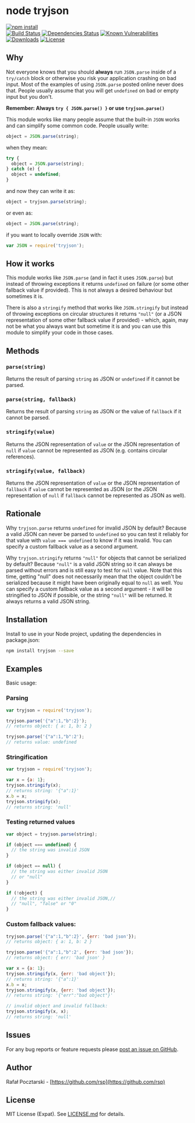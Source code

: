 node tryjson
============

[![npm install][install-img]][npm-url]
<br>
[![Build Status][travis-img]][travis-url]
[![Dependencies Status][david-img]][david-url]
[![Known Vulnerabilities][snyk-img]][snyk-url]
[![Downloads][downloads-img]][stats-url]
[![License][license-img]][license-url]

[npm-url]: https://www.npmjs.com/package/tryjson
[github-url]: https://github.com/rsp/node-tryjson
[readme-url]: https://github.com/rsp/node-tryjson#readme
[issues-url]: https://github.com/rsp/node-tryjson/issues
[license-url]: https://github.com/rsp/node-tryjson/blob/master/LICENSE.md
[travis-url]: https://travis-ci.org/rsp/node-tryjson
[travis-img]: https://travis-ci.org/rsp/node-tryjson.svg?branch=master
[snyk-url]: https://snyk.io/test/github/rsp/node-tryjson
[snyk-img]: https://snyk.io/test/github/rsp/node-tryjson/badge.svg
[david-url]: https://david-dm.org/rsp/node-tryjson
[david-img]: https://david-dm.org/rsp/node-tryjson/status.svg
[install-img]: https://nodei.co/npm/tryjson.png?compact=true
[downloads-img]: https://img.shields.io/npm/dt/tryjson.svg
[license-img]: https://img.shields.io/npm/l/tryjson.svg
[stats-url]: http://npm-stat.com/charts.html?package=tryjson
[github-follow-url]: https://github.com/rsp
[github-follow-img]: https://img.shields.io/github/followers/rsp.svg?style=social&label=Follow
[twitter-follow-url]: https://twitter.com/intent/follow?screen_name=pocztarski
[twitter-follow-img]: https://img.shields.io/twitter/follow/pocztarski.svg?style=social&label=Follow
[stackoverflow-url]: https://stackoverflow.com/users/613198/rsp
[stackexchange-url]: https://stackexchange.com/users/303952/rsp
[stackexchange-img]: https://stackexchange.com/users/flair/303952.png

Why
---
Not everyone knows that you should **always** run `JSON.parse` inside of a `try/catch` block or otherwise you risk your application crashing on bad input. Most of the examples of using `JSON.parse` posted online never does that. People usually assume that you will get `undefined` on bad or empty input but you don't.

**Remember: Always `try { JSON.parse() }` or use `tryjson.parse()`**

This module works like many people assume that the built-in `JSON` works and can simplify some common code. People usually write:
```js
object = JSON.parse(string);
```
when they mean:
```js
try {
  object = JSON.parse(string);
} catch (e) {
  object = undefined;
}
```
and now they can write it as:
```js
object = tryjson.parse(string);
```
or even as:
```js
object = JSON.parse(string);
```
if you want to locally override `JSON` with:

```js
var JSON = require('tryjson');
```

How it works
------------
This module works like `JSON.parse` (and in fact it uses `JSON.parse`) but instead of throwing exceptions it returns `undefined` on failure (or some other fallback value if provided). This is not always a desired behaviour but sometimes it is.

There is also a `stringify` method that works like `JSON.stringify` but instead of throwing exceptions on circular structures it returns `"null"` (or a JSON representation of some other fallback value if provided) - which, again, may not be what you always want but sometime it is and you can use this module to simplify your code in those cases.

Methods
-------
### `parse(string)`

Returns the result of parsing `string` as JSON or `undefined` if it cannot be parsed.

### `parse(string, fallback)`

Returns the result of parsing `string` as JSON or the value of `fallback` if it cannot be parsed.

### `stringify(value)`

Returns the JSON representation of `value` or the JSON representation of `null` if `value` cannot be represented as JSON (e.g. contains circular references).

### `stringify(value, fallback)`

Returns the JSON representation of `value` or the JSON representation of `fallback` if `value` cannot be represented as JSON (or the JSON representation of `null` if `fallback` cannot be represented as JSON as well).

Rationale
---------
Why `tryjson.parse` returns `undefined` for invalid JSON by default? Because a valid JSON can never be parsed to `undefined` so you can test it reliably for that value with `value === undefined` to know if it was invalid. You can specify a custom fallback value as a second argument.

Why `tryjson.stringify` returns `"null"` for objects that cannot be serialized by default? Because `"null"` is a valid JSON string so it can always be parsed without errors and is still easy to test for `null` value. Note that this time, getting "null" does not necessarily mean that the object couldn't be serialized because it might have been originally equal to `null` as well. You can specify a custom fallback value as a second argument - it will be stringified to JSON if possible, or the string `"null"` will be returned. It always returns a valid JSON string.

Installation
------------
Install to use in your Node project, updating the dependencies in package.json:
```sh
npm install tryjson --save
```

Examples
--------
Basic usage:

### Parsing
```js
var tryjson = require('tryjson');

tryjson.parse('{"a":1,"b":2}');
// returns object: { a: 1, b: 2 }

tryjson.parse('{"a":1,"b":2');
// returns value: undefined
```

### Stringification
```js
var tryjson = require('tryjson');

var x = {a: 1};
tryjson.stringify(x);
// returns string: '{"a":1}'
x.b = x;
tryjson.stringify(x);
// returns string: 'null'
```

### Testing returned values
```js
var object = tryjson.parse(string);

if (object === undefined) {
  // the string was invalid JSON
}

if (object == null) {
  // the string was either invalid JSON
  // or "null"
}

if (!object) {
  // the string was either invalid JSON,//
  // "null", "false" or "0"
}
```

### Custom fallback values:
```js
tryjson.parse('{"a":1,"b":2}', {err: 'bad json'});
// returns object: { a: 1, b: 2 }

tryjson.parse('{"a":1,"b":2', {err: 'bad json'});
// returns object: { err: 'bad json' }

var x = {a: 1};
tryjson.stringify(x, {err: 'bad object'});
// returns string: '{"a":1}'
x.b = x;
tryjson.stringify(x, {err: 'bad object'});
// returns string: '{"err":"bad object"}'

// invalid object and invalid fallback:
tryjson.stringify(x, x);
// returns string: 'null'
```

Issues
------
For any bug reports or feature requests please
[post an issue on GitHub](https://github.com/rsp/node-tryjson/issues).

Author
------
Rafał Pocztarski - [https://github.com/rsp](https://github.com/rsp)

License
-------
MIT License (Expat). See [LICENSE.md](LICENSE.md) for details.
